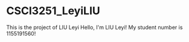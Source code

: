 # CSCI3251_LeyiLIU
This is the project of LIU Leyi
Hello, I'm LIU Leyi!
My student number is 1155191560!

